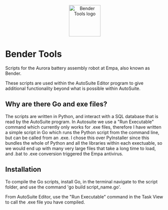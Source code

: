 <p align="center">
  <img src="https://github.com/g-kimbell/bender_tools/assets/88666181/e869093d-db36-47d5-afb7-4420e3a60db5" width="100" align="center" alt="Bender Tools logo">
</p>

# Bender Tools
Scripts for the Aurora battery assembly robot at Empa, also known as Bender.

These scripts are used within the AutoSuite Editor program to give additional functionality beyond what is possible within AutoSuite.

## Why are there Go and exe files?

The scripts are written in Python, and interact with a SQL database that is read by the AutoSuite program. In Autosuite we use a "Run Executable" command which currently only works for .exe files, therefore I have written a simple script in Go which runs the Python script from the command line, but can be called from an .exe. I chose this over PyInstaller since this bundles the whole of Python and all the libraries within each exectuable, so we would end up with many very large files that take a long time to load, and .bat to .exe conversion triggered the Empa antivirus.

## Installation

To compile the Go scripts, install Go, in the terminal navigate to the script folder, and use the command 'go build script_name.go'.

From AutoSuite Editor, use the "Run Executable" command in the Task View to call the .exe file you have compiled.
